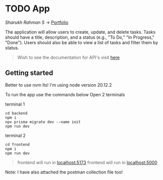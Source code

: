 # TODO App
_Sharukh Rahman S_ -> [Portfolio](https://sharukhrahman.vercel.app/)

The application will allow users to create, update, and delete tasks. Tasks should have a title, description, and a status (e.g., "To Do," "In Progress," "Done"). Users should also be able to view a list of tasks and filter them by status.

>Wish to see the documentation for API's visit [here](https://documenter.getpostman.com/view/11698155/2sA3Qs9rep)

## Getting started

Better to use nvm lts! I'm using node version 20.12.2

To run the app use the commands below
Open 2 terminals

terminal 1
```
cd backend
npm i
npx prisma migrate dev --name init
npm run dev
```
terminal 2
```
cd frontend
npm i
npm run dev
```

>frontend will run in [localhost:5173](http://localhost:5173/)
>frontend will run in [localhost:5000](http://localhost:5000/)

Note: I have also attached the postman collection file too!
